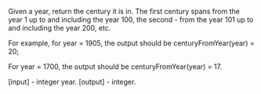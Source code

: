 Given a year, return the century it is in. The first century spans 
from the year 1 up to and including the year 100, the second - 
from the year 101 up to and including the year 200, etc.

For example, for year = 1905, the output should be 
centuryFromYear(year) = 20;

For year = 1700, the output should be
centuryFromYear(year) = 17.

[input] - integer year.
[output] - integer.